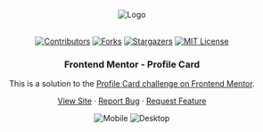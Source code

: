 <br />
<div align="center">
    <img src="./assets/imgs/200w.gif" alt="Logo">
  </a>
  <br />
  <br />

[![Contributors][contributors-shield]][contributors-url]
[![Forks][forks-shield]][forks-url]
[![Stargazers][stars-shield]][stars-url]
[![MIT License][license-shield]][license-url]

<h3 align="center">Frontend Mentor - Profile Card</h3>

This is a solution to the [Profile Card challenge on Frontend Mentor](https://www.frontendmentor.io/challenges/profile-card-component-cfArpWshJ).

  <p align="center">   
    <a href="https://sedaryildirim.github.io/profile-card-component-main/">View Site</a>
    ·
    <a href="https://github.com/sedaryildirim/profile-card-component-main/issues">Report Bug</a>
    ·
    <a href="https://github.com/sedaryildirim/profile-card-component-main/issues">Request Feature</a>
  </p>
</div>

<div align="center">

![Mobile](./assets/imgs/mobile.png)
![Desktop](./assets/imgs/desktop.png)
</div>


<!-- MARKDOWN LINKS & IMAGES -->
<!-- https://www.markdownguide.org/basic-syntax/#reference-style-links -->
[contributors-shield]: https://img.shields.io/github/contributors/sedaryildirim/profile-card-component-main.svg?style=for-the-badge
[contributors-url]: https://github.com/sedaryildirim/profile-card-component-main/graphs/contributors
[forks-shield]: https://img.shields.io/github/forks/sedaryildirim/profile-card-component-main.svg?style=for-the-badge
[forks-url]: https://github.com/sedaryildirim/profile-card-component-main/network/members
[stars-shield]: https://img.shields.io/github/stars/sedaryildirim/profile-card-component-main.svg?style=for-the-badge
[stars-url]: https://github.com/sedaryildirim/profile-card-component-main/stargazers
[license-shield]: https://img.shields.io/github/license/sedaryildirim/profile-card-component-main.svg?style=for-the-badge
[license-url]: https://github.com/sedaryildirim/profile-card-component-main/blob/main/LICENSE.txt
[product-screenshot]: imgs/screenshot.png
